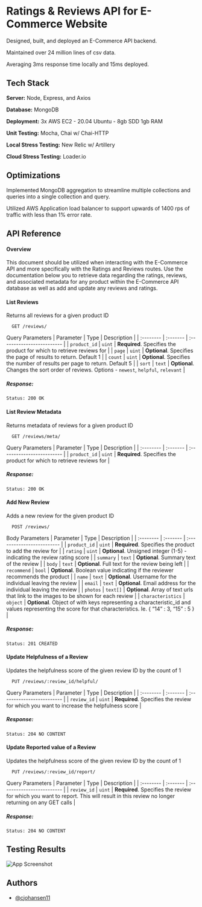 
# Ratings & Reviews API for E-Commerce Website

Designed, built, and deployed an E-Commerce API backend. 

Maintained over 24 million lines of csv data.

Averaging 3ms response time locally and 15ms deployed.
## Tech Stack

**Server:** Node, Express, and Axios

**Database:** MongoDB

**Deployment:** 3x AWS EC2 - 20.04 Ubuntu - 8gb SDD 1gb RAM

**Unit Testing:** Mocha, Chai w/ Chai-HTTP

**Local Stress Testing:** New Relic w/ Artillery

**Cloud Stress Testing:** Loader.io
## Optimizations

Implemented MongoDB aggregation to streamline multiple collections and queries into a single collection and query. 

Utilized AWS Application load balancer to support upwards of 1400 rps of traffic with less than 1% error rate. 


## API Reference

#### Overview
This document should be utilized when interacting with the E-Commerce API and more specifically with the Ratings and Reviews routes. Use the documentation below you to retrieve data regarding the ratings, reviews, and associated metadata for any product within the E-Commerce API database as well as add and update any reviews and ratings. 

#### List Reviews
Returns all reviews for a given product ID

```http
  GET /reviews/
```

Query Parameters
| Parameter | Type     | Description                |
| :-------- | :------- | :------------------------- |
| `product_id` | `uint` | **Required**. Specifies the product for which to retrieve reviews for |
| `page` | `uint` | **Optional**. Specifies the page of results to return. Default 1 |
| `count` | `uint` | **Optional**. Specifies the number of results per page to return. Default 5 |
| `sort` | `text` | **Optional**. Changes the sort order of reviews. Options - `newest`, `helpful`, `relevant` |

##### Response:
```http
Status: 200 OK
```

#### List Review Metadata
Returns metadata of reviews for a given product ID

```http
  GET /reviews/meta/
```

Query Parameters
| Parameter | Type     | Description                |
| :-------- | :------- | :------------------------- |
| `product_id` | `uint` | **Required**. Specifies the product for which to retrieve reviews for |

##### Response:
```http
Status: 200 OK
```

#### Add New Review
Adds a new review for the given product ID

```http
  POST /reviews/
```

Body Parameters
| Parameter | Type     | Description                |
| :-------- | :------- | :------------------------- |
| `product_id` | `uint` | **Required**. Specifies the product to add the review for |
| `rating` | `uint` | **Optional**. Unsigned integer (1-5) - indicating the review rating score |
| `summary` | `text` | **Optional**. Summary text of the review |
| `body` | `text` | **Optional**. Full text for the review being left |
| `recommend` | `bool` | **Optional**. Boolean value indicating if the reviewer recommends the product |
| `name` | `text` | **Optional**. Username for the individual leaving the review |
| `email` | `text` | **Optional**. Email address for the individual leaving the review |
| `photos` | `text[]` | **Optional**. Array of text urls that link to the images to be shown for each review |
| `characteristics` | `object` | **Optional**. Object of with keys representing a characteristic_id and values representing the score for that characteristics. Ie. { “14” : 3, “15” : 5 } |

##### Response:
```http
Status: 201 CREATED
```

#### Update Helpfulness of a Review
Updates the helpfulness score of the given review ID by the count of 1

```http
  PUT /reviews/:review_id/helpful/
```

Query Parameters
| Parameter | Type     | Description                |
| :-------- | :------- | :------------------------- |
| `review_id` | `uint` | **Required**. Specifies the review for which you want to increase the helpfulness score |

##### Response:
```http
Status: 204 NO CONTENT
```

#### Update Reported value of a Review
Updates the helpfulness score of the given review ID by the count of 1

```http
  PUT /reviews/:review_id/report/
```

Query Parameters
| Parameter | Type     | Description                |
| :-------- | :------- | :------------------------- |
| `review_id` | `uint` | **Required**. Specifies the review for which you want to report. This will result in this review no longer returning on any GET calls |

##### Response:
```http
Status: 204 NO CONTENT
```
  
## Testing Results

![App Screenshot](https://github.com/SDC-Jupiter/Ratings_Reviews_API/blob/main/readme_data/test_data.jpeg)

  
## Authors

- [@cjohansen11](https://www.github.com/cjohansen11)

  
